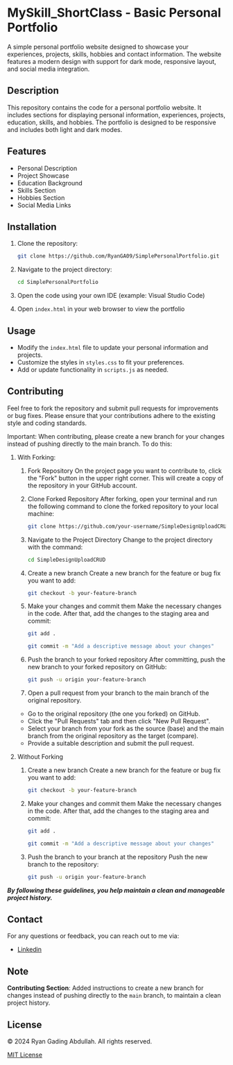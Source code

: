 # MySkill_ShortClass - Basic Personal Portfolio

A simple personal portfolio website designed to showcase your experiences, projects, skills, hobbies and contact information. The website features a modern design with support for dark mode, responsive layout, and social media integration.

## Description

This repository contains the code for a personal portfolio website. It includes sections for displaying personal information, experiences, projects, education, skills, and hobbies. The portfolio is designed to be responsive and includes both light and dark modes.

## Features

- Personal Description
- Project Showcase
- Education Background
- Skills Section
- Hobbies Section
- Social Media Links

## Installation

1. Clone the repository:

   ```bash
   git clone https://github.com/RyanGA09/SimplePersonalPortfolio.git
   ```

2. Navigate to the project directory:

   ```bash
   cd SimplePersonalPortfolio
   ```

3. Open the code using your own IDE (example: Visual Studio Code)

4. Open `index.html` in your web browser to view the portfolio

## Usage

- Modify the `index.html` file to update your personal information and projects.
- Customize the styles in `styles.css` to fit your preferences.
- Add or update functionality in `scripts.js` as needed.

## Contributing

Feel free to fork the repository and submit pull requests for improvements or bug fixes. Please ensure that your contributions adhere to the existing style and coding standards.

Important: When contributing, please create a new branch for your changes instead of pushing directly to the main branch. To do this:

1. With Forking:

   1. Fork Repository
      On the project page you want to contribute to, click the "Fork" button in the upper right corner. This will create a copy of the repository in your GitHub account.
   2. Clone Forked Repository
      After forking, open your terminal and run the following command to clone the forked repository to your local machine:

      ```bash
      git clone https://github.com/your-username/SimpleDesignUploadCRUD.git
      ```

   3. Navigate to the Project Directory
      Change to the project directory with the command:

      ```bash
      cd SimpleDesignUploadCRUD
      ```

   4. Create a new branch
      Create a new branch for the feature or bug fix you want to add:

      ```bash
      git checkout -b your-feature-branch
      ```

   5. Make your changes and commit them
      Make the necessary changes in the code. After that, add the changes to the staging area and commit:

      ```bash
      git add .
      ```

      ```bash
      git commit -m "Add a descriptive message about your changes"
      ```

   6. Push the branch to your forked repository
      After committing, push the new branch to your forked repository on GitHub:

      ```bash
      git push -u origin your-feature-branch
      ```

   7. Open a pull request from your branch to the main branch of the original repository.

   - Go to the original repository (the one you forked) on GitHub.
   - Click the "Pull Requests" tab and then click "New Pull Request".
   - Select your branch from your fork as the source (base) and the main branch from the original repository as the target (compare).
   - Provide a suitable description and submit the pull request.

2. Without Forking

   1. Create a new branch
      Create a new branch for the feature or bug fix you want to add:

      ```bash
      git checkout -b your-feature-branch
      ```

   2. Make your changes and commit them
      Make the necessary changes in the code. After that, add the changes to the staging area and commit:

      ```bash
      git add .
      ```

      ```bash
      git commit -m "Add a descriptive message about your changes"
      ```

   3. Push the branch to your branch at the repository
      Push the new branch to the repository:

      ```bash
      git push -u origin your-feature-branch
      ```

**_By following these guidelines, you help maintain a clean and manageable project history._**

## Contact

For any questions or feedback, you can reach out to me via:

- [Linkedin](https://www.linkedin.com/in/ryan-gading-abdullah/)

## Note

**Contributing Section**: Added instructions to create a new branch for changes instead of pushing directly to the `main` branch, to maintain a clean project history.

## License

&copy; 2024 Ryan Gading Abdullah. All rights reserved.

[MIT License](LICENSE)
